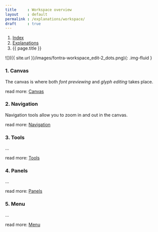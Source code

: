 ```yaml
---
title     : Workspace overview
layout    : default
permalink : /explanations/workspace/
draft     : true
---
```


<nav aria-label="breadcrumb">
  <ol class="breadcrumb small">
    <li class="breadcrumb-item"><a href="{{ site.url }}">Index</a></li>
    <li class="breadcrumb-item"><a href="../../explanations">Explanations</a></li>
    <li class="breadcrumb-item active" aria-current="page">{{ page.title }}</li>
  </ol>
</nav>

![]({{ site.url }}/images/fontra-workspace_edit-2_dots.png){: .img-fluid }


### 1. Canvas

The canvas is where both *font previewing* and *glyph editing* takes place.

read more: [Canvas](../../reference/canvas)


### 2. Navigation

Navigation tools allow you to zoom in and out in the canvas. 

read more: [Navigation](../../reference/navigation)


### 3. Tools

...

read more: [Tools](../../reference/tools)


### 4. Panels

...

read more: [Panels](../../reference/panels)


### 5. Menu

...

read more: [Menu](../../reference/menu)

